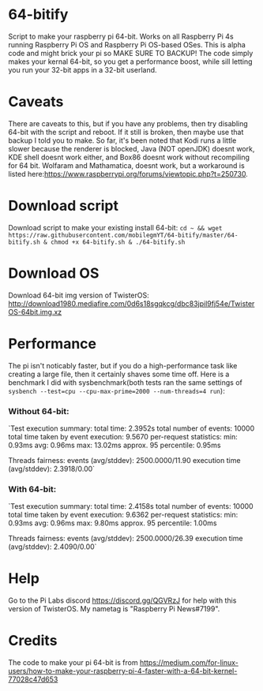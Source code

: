 # 64-bitify
Script to make your raspberry pi 64-bit. Works on all Raspberry Pi 4s running Raspberry Pi OS and Raspberry Pi OS-based OSes. This is alpha code and might brick your pi so MAKE SURE TO BACKUP! The code simply makes your kernal 64-bit, so you get a performance boost, while sill letting you run your 32-bit apps in a 32-bit userland. 

# Caveats 
There are caveats to this, but if you have any problems, then try disabling 64-bit with the script and reboot. If it still is broken, then maybe use that backup I told you to make. So far, it's been noted that Kodi runs a little slower because the renderer is blocked, Java (NOT openJDK) doesnt work,  KDE shell doesnt work either, and Box86 doesnt work without recompiling for 64 bit. Wolfaram and Mathamatica, doesnt work, but a workaround is listed here:https://www.raspberrypi.org/forums/viewtopic.php?t=250730.

# Download script
Download script to make your existing install 64-bit: `cd ~ && wget https://raw.githubusercontent.com/mobilegmYT/64-bitify/master/64-bitify.sh & chmod +x 64-bitify.sh & ./64-bitify.sh`

# Download OS
Download 64-bit img version of TwisterOS: http://download1980.mediafire.com/0d6s18sgqkcg/dbc83jpil9fj54e/TwisterOS-64bit.img.xz

# Performance
The pi isn't noticably faster, but if you do a high-performance task like creating a large file, then it certainly shaves some time off. Here is a benchmark I did with sysbenchmark(both tests ran the same settings of `sysbench --test=cpu --cpu-max-prime=2000 --num-threads=4 run`):

### Without 64-bit:
`Test execution summary:
    total time:                          2.3952s
    total number of events:              10000
    total time taken by event execution: 9.5670
    per-request statistics:
         min:                                  0.93ms
         avg:                                  0.96ms
         max:                                 13.02ms
         approx.  95 percentile:               0.95ms

Threads fairness:
    events (avg/stddev):           2500.0000/11.90
    execution time (avg/stddev):   2.3918/0.00`

### With 64-bit:
`Test execution summary:
    total time:                          2.4158s
    total number of events:              10000
    total time taken by event execution: 9.6362
    per-request statistics:
         min:                                  0.93ms
         avg:                                  0.96ms
         max:                                  9.80ms
         approx.  95 percentile:               1.00ms

Threads fairness:
    events (avg/stddev):           2500.0000/26.39
    execution time (avg/stddev):   2.4090/0.00`

# Help
Go to the Pi Labs discord https://discord.gg/QGVRzJ for help with this version of TwisterOS. My nametag is "Raspberry Pi News#7199".

# Credits
The code to make your pi 64-bit is from https://medium.com/for-linux-users/how-to-make-your-raspberry-pi-4-faster-with-a-64-bit-kernel-77028c47d653

